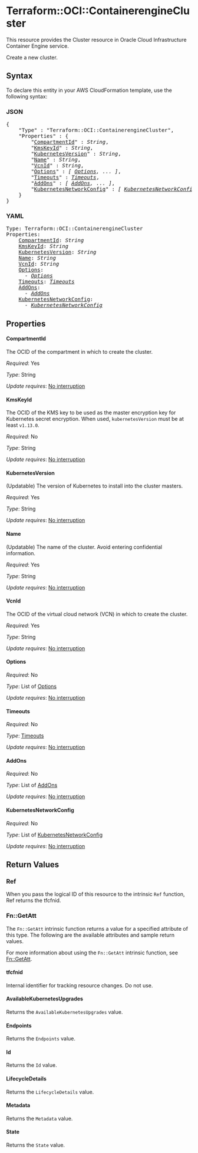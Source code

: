 # Terraform::OCI::ContainerengineCluster

This resource provides the Cluster resource in Oracle Cloud Infrastructure Container Engine service.

Create a new cluster.

## Syntax

To declare this entity in your AWS CloudFormation template, use the following syntax:

### JSON

<pre>
{
    "Type" : "Terraform::OCI::ContainerengineCluster",
    "Properties" : {
        "<a href="#compartmentid" title="CompartmentId">CompartmentId</a>" : <i>String</i>,
        "<a href="#kmskeyid" title="KmsKeyId">KmsKeyId</a>" : <i>String</i>,
        "<a href="#kubernetesversion" title="KubernetesVersion">KubernetesVersion</a>" : <i>String</i>,
        "<a href="#name" title="Name">Name</a>" : <i>String</i>,
        "<a href="#vcnid" title="VcnId">VcnId</a>" : <i>String</i>,
        "<a href="#options" title="Options">Options</a>" : <i>[ <a href="options.md">Options</a>, ... ]</i>,
        "<a href="#timeouts" title="Timeouts">Timeouts</a>" : <i><a href="timeouts.md">Timeouts</a></i>,
        "<a href="#addons" title="AddOns">AddOns</a>" : <i>[ <a href="addons.md">AddOns</a>, ... ]</i>,
        "<a href="#kubernetesnetworkconfig" title="KubernetesNetworkConfig">KubernetesNetworkConfig</a>" : <i>[ <a href="kubernetesnetworkconfig.md">KubernetesNetworkConfig</a>, ... ]</i>
    }
}
</pre>

### YAML

<pre>
Type: Terraform::OCI::ContainerengineCluster
Properties:
    <a href="#compartmentid" title="CompartmentId">CompartmentId</a>: <i>String</i>
    <a href="#kmskeyid" title="KmsKeyId">KmsKeyId</a>: <i>String</i>
    <a href="#kubernetesversion" title="KubernetesVersion">KubernetesVersion</a>: <i>String</i>
    <a href="#name" title="Name">Name</a>: <i>String</i>
    <a href="#vcnid" title="VcnId">VcnId</a>: <i>String</i>
    <a href="#options" title="Options">Options</a>: <i>
      - <a href="options.md">Options</a></i>
    <a href="#timeouts" title="Timeouts">Timeouts</a>: <i><a href="timeouts.md">Timeouts</a></i>
    <a href="#addons" title="AddOns">AddOns</a>: <i>
      - <a href="addons.md">AddOns</a></i>
    <a href="#kubernetesnetworkconfig" title="KubernetesNetworkConfig">KubernetesNetworkConfig</a>: <i>
      - <a href="kubernetesnetworkconfig.md">KubernetesNetworkConfig</a></i>
</pre>

## Properties

#### CompartmentId

The OCID of the compartment in which to create the cluster.

_Required_: Yes

_Type_: String

_Update requires_: [No interruption](https://docs.aws.amazon.com/AWSCloudFormation/latest/UserGuide/using-cfn-updating-stacks-update-behaviors.html#update-no-interrupt)

#### KmsKeyId

The OCID of the KMS key to be used as the master encryption key for Kubernetes secret encryption. When used, `kubernetesVersion` must be at least `v1.13.0`.

_Required_: No

_Type_: String

_Update requires_: [No interruption](https://docs.aws.amazon.com/AWSCloudFormation/latest/UserGuide/using-cfn-updating-stacks-update-behaviors.html#update-no-interrupt)

#### KubernetesVersion

(Updatable) The version of Kubernetes to install into the cluster masters.

_Required_: Yes

_Type_: String

_Update requires_: [No interruption](https://docs.aws.amazon.com/AWSCloudFormation/latest/UserGuide/using-cfn-updating-stacks-update-behaviors.html#update-no-interrupt)

#### Name

(Updatable) The name of the cluster. Avoid entering confidential information.

_Required_: Yes

_Type_: String

_Update requires_: [No interruption](https://docs.aws.amazon.com/AWSCloudFormation/latest/UserGuide/using-cfn-updating-stacks-update-behaviors.html#update-no-interrupt)

#### VcnId

The OCID of the virtual cloud network (VCN) in which to create the cluster.

_Required_: Yes

_Type_: String

_Update requires_: [No interruption](https://docs.aws.amazon.com/AWSCloudFormation/latest/UserGuide/using-cfn-updating-stacks-update-behaviors.html#update-no-interrupt)

#### Options

_Required_: No

_Type_: List of <a href="options.md">Options</a>

_Update requires_: [No interruption](https://docs.aws.amazon.com/AWSCloudFormation/latest/UserGuide/using-cfn-updating-stacks-update-behaviors.html#update-no-interrupt)

#### Timeouts

_Required_: No

_Type_: <a href="timeouts.md">Timeouts</a>

_Update requires_: [No interruption](https://docs.aws.amazon.com/AWSCloudFormation/latest/UserGuide/using-cfn-updating-stacks-update-behaviors.html#update-no-interrupt)

#### AddOns

_Required_: No

_Type_: List of <a href="addons.md">AddOns</a>

_Update requires_: [No interruption](https://docs.aws.amazon.com/AWSCloudFormation/latest/UserGuide/using-cfn-updating-stacks-update-behaviors.html#update-no-interrupt)

#### KubernetesNetworkConfig

_Required_: No

_Type_: List of <a href="kubernetesnetworkconfig.md">KubernetesNetworkConfig</a>

_Update requires_: [No interruption](https://docs.aws.amazon.com/AWSCloudFormation/latest/UserGuide/using-cfn-updating-stacks-update-behaviors.html#update-no-interrupt)

## Return Values

### Ref

When you pass the logical ID of this resource to the intrinsic `Ref` function, Ref returns the tfcfnid.

### Fn::GetAtt

The `Fn::GetAtt` intrinsic function returns a value for a specified attribute of this type. The following are the available attributes and sample return values.

For more information about using the `Fn::GetAtt` intrinsic function, see [Fn::GetAtt](https://docs.aws.amazon.com/AWSCloudFormation/latest/UserGuide/intrinsic-function-reference-getatt.html).

#### tfcfnid

Internal identifier for tracking resource changes. Do not use.

#### AvailableKubernetesUpgrades

Returns the <code>AvailableKubernetesUpgrades</code> value.

#### Endpoints

Returns the <code>Endpoints</code> value.

#### Id

Returns the <code>Id</code> value.

#### LifecycleDetails

Returns the <code>LifecycleDetails</code> value.

#### Metadata

Returns the <code>Metadata</code> value.

#### State

Returns the <code>State</code> value.

